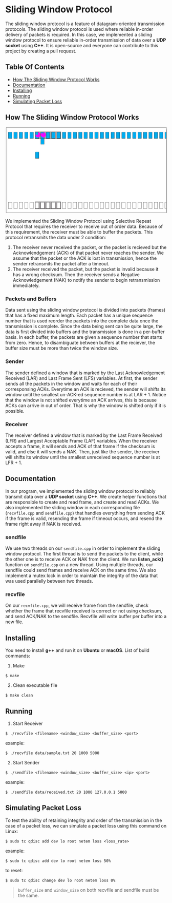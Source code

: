 Sliding Window Protocol
=====
The sliding window protocol is a feature of datagram-oriented transmission protocols. The sliding window protocol is used where reliable in-order delivery of packets is required. In this case, we implemented a sliding window protocol to ensure reliable in-order transmission of data over a **UDP socket** using **C++**. It is open-source and everyone can contribute to this project by creating a pull request.

## Table Of Contents
- [How The Sliding Window Protocol Works](#how-the-sliding-window-protocol-works)
- [Documentation](#documentation)
- [Installing](#installing)
- [Running](#running)
- [Simulating Packet Loss](#simulating-packet-loss)

## How The Sliding Window Protocol Works
<img src="sliding-window-protocol.gif">

We implemented the Sliding Window Protocol using Selective Repeat Protocol that requires the receiver to receive out of order data. Because of this requirement, the receiver must be able to buffer the packets. This protocol retransmits the data under 2 condition:
1. The receiver never received the packet, or the packet is recieved but the Acknowlendgement (ACK) of that packet never reaches the sender. We assume that the packet or the ACK is lost in transmission, hence the sender retransmits the packet after a timeout.
2. The receiver received the packet, but the packet is invalid because it has a wrong checksum. Then the receiver sends a Negative Acknowledgement (NAK) to notify the sender to begin retransmission immediately.

### Packets and Buffers
Data sent using the sliding window protocol is divided into packets (frames) that has a fixed maximum length. Each packet has a unique sequence number that is used reorder the packets into the complete data once the transmission is complete. Since the data being sent can be quite large, the data is first divided into buffers and the transmission is done in a per-buffer basis. In each buffer, the packets are given a sequence number that starts from zero. Hence, to disambiguate between buffers at the reciever, the buffer size must be more than twice the window size.

### Sender
The sender defined a window that is marked by the Last Acknowledgement Received (LAR) and Last Frame Sent (LFS) variables. At first, the sender sends all the packets in the window and waits for each of their corresponsing ACKs. Everytime an ACK is recieved, the sender will shifts its window until the smallest un-ACK-ed sequence number is at LAR + 1. Notice that the window is not shifted everytime an ACK arrives, this is because ACKs can arrive in out of order. That is why the window is shifted only if it is possible.

### Receiver
The receiver defined a window that is marked by the Last Frame Received (LFR) and Largest Acceptable Frame (LAF) variables. When the receiver accepts a frame, it will sends and ACK of that frame if the checksum is valid, and else it will sends a NAK.
Then, just like the sender, the receiver will shifts its window until the smallest unreceived sequence number is at LFR + 1.

## Documentation
In our program, we implemented the sliding window protocol to reliably transmit data over a **UDP socket** using **C++**. We create helper functions that are responsible to create and read frame, and create and read ACKs. We also implemented the sliding window in each corresponding file (`recvfile.cpp` and `sendfile.cpp`) that handles everything from sending ACK if the frame is valid, resending the frame if timeout occurs, and resend the frame right away if NAK is received.

### sendfile
We use two threads on our `sendfile.cpp` in order to implement the sliding window protocol. The first thread is to send the packets to the client, while the other one is to receive ACK or NAK from the client. We run **listen_ack()** function on `sendfile.cpp` on a new thread. Using multiple threads, our sendfile could send frames and receive ACK on the same time.
We also implement a mutex lock in order to maintain the integrity of the data that was used parallelly between two threads.

### recvfile
On our `recvfile.cpp`, we will receive frame from the sendfile, check whether the frame that recvfile received is correct or not using checksum, and send ACK/NAK to the sendfile. Recvfile will write buffer per buffer into a new file.

## Installing
You need to install **g++** and run it on **Ubuntu** or **macOS**. List of build commands:
1. Make
```
$ make
```
2. Clean executable file
```
$ make clean
```

## Running
1. Start Receiver
```
$ ./recvfile <filename> <window_size> <buffer_size> <port>
```
example:
```
$ ./recvfile data/sample.txt 20 1000 5000
```
2. Start Sender
```
$ ./sendfile <filename> <window_size> <buffer_size> <ip> <port>
```
example:
```
$ ./sendfile data/received.txt 20 1000 127.0.0.1 5000
```

## Simulating Packet Loss
To test the ability of retaining integrity and order of the transmission in the case of a packet loss, we can simulate a packet loss using this command on Linux:
```
$ sudo tc qdisc add dev lo root netem loss <loss_rate>
```
example:
```
$ sudo tc qdisc add dev lo root netem loss 50%
```
to reset:
```
$ sudo tc qdisc change dev lo root netem loss 0%
```

> `buffer_size` and `window_size` on both recvfile and sendfile must be the same. 




